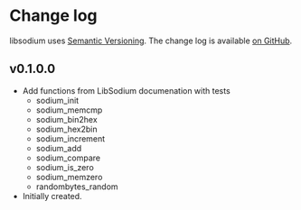 Change log
==========

libsodium uses [Semantic Versioning][1].
The change log is available [on GitHub][2].

[1]: http://semver.org/spec/v2.0.0.html
[2]: https://github.com/dmp1ce/haskell-libsodium/releases

## v0.1.0.0

* Add functions from LibSodium documenation with tests
  * sodium_init
  * sodium_memcmp
  * sodium_bin2hex
  * sodium_hex2bin
  * sodium_increment
  * sodium_add
  * sodium_compare
  * sodium_is_zero
  * sodium_memzero
  * randombytes_random
* Initially created.
